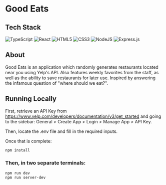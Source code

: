 <h1> Good Eats </h1>

## Tech Stack
  ![TypeScript](https://img.shields.io/badge/TypeScript-007ACC?style=for-the-badge&logo=typescript&logoColor=white)
  ![React](https://img.shields.io/badge/react-%2320232a.svg?style=for-the-badge&logo=react&logoColor=%2361DAFB)
  ![HTML5](https://img.shields.io/badge/html5-%23E34F26.svg?style=for-the-badge&logo=html5&logoColor=white)
  ![CSS3](https://img.shields.io/badge/css3-%231572B6.svg?style=for-the-badge&logo=css3&logoColor=white)
  ![NodeJS](https://img.shields.io/badge/node.js-6DA55F?style=for-the-badge&logo=node.js&logoColor=white)
  ![Express.js](https://img.shields.io/badge/express.js-%23404d59.svg?style=for-the-badge&logo=express&logoColor=%2361DAFB)

## About
Good Eats is an application which randomly generates restaurants located near you using Yelp's API. Also features weekly favorites from the staff, as well as the ability to save restaurants for later use. Inspired by answering the infamous question of "where should we eat?".



## Running Locally
First, retrieve an API Key from https://www.yelp.com/developers/documentation/v3/get_started and going to the sidebar: General > Create App > Login > Manage App > API Key.

Then, locate the .env file and fill in the required inputs.

Once that is complete:
```
npm install
```
### Then, in two separate terminals:
```
npm run dev
npm run server-dev
```